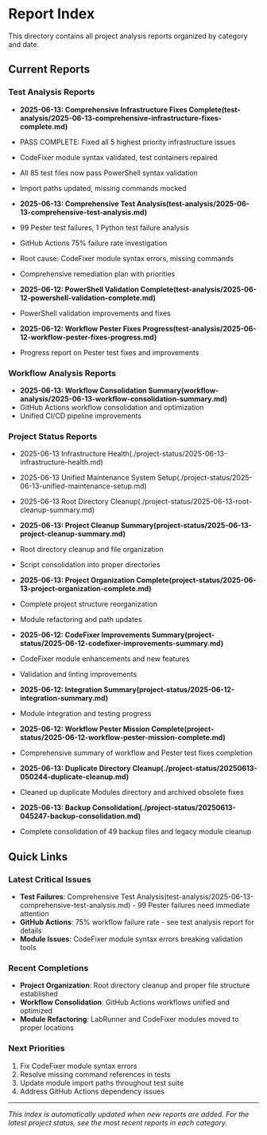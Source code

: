 # Report Index

This directory contains all project analysis reports organized by category and date.

## Current Reports

### Test Analysis Reports
- **2025-06-13: Comprehensive Infrastructure Fixes Complete(test-analysis/2025-06-13-comprehensive-infrastructure-fixes-complete.md)**
 - PASS COMPLETE: Fixed all 5 highest priority infrastructure issues
 - CodeFixer module syntax validated, test containers repaired
 - All 85 test files now pass PowerShell syntax validation
 - Import paths updated, missing commands mocked

- **2025-06-13: Comprehensive Test Analysis(test-analysis/2025-06-13-comprehensive-test-analysis.md)**
 - 99 Pester test failures, 1 Python test failure analysis
 - GitHub Actions 75% failure rate investigation
 - Root cause: CodeFixer module syntax errors, missing commands
 - Comprehensive remediation plan with priorities

- **2025-06-12: PowerShell Validation Complete(test-analysis/2025-06-12-powershell-validation-complete.md)**
 - PowerShell validation improvements and fixes

- **2025-06-12: Workflow Pester Fixes Progress(test-analysis/2025-06-12-workflow-pester-fixes-progress.md)**
 - Progress report on Pester test fixes and improvements

### Workflow Analysis Reports
- **2025-06-13: Workflow Consolidation Summary(workflow-analysis/2025-06-13-workflow-consolidation-summary.md)**
 - GitHub Actions workflow consolidation and optimization
 - Unified CI/CD pipeline improvements

### Project Status Reports
- 2025-06-13 Infrastructure Health(./project-status/2025-06-13-infrastructure-health.md)
- 2025-06-13 Unified Maintenance System Setup(./project-status/2025-06-13-unified-maintenance-setup.md)
- 2025-06-13 Root Directory Cleanup(./project-status/2025-06-13-root-cleanup-summary.md)
- **2025-06-13: Project Cleanup Summary(project-status/2025-06-13-project-cleanup-summary.md)**
 - Root directory cleanup and file organization
 - Script consolidation into proper directories

- **2025-06-13: Project Organization Complete(project-status/2025-06-13-project-organization-complete.md)**
 - Complete project structure reorganization
 - Module refactoring and path updates

- **2025-06-12: CodeFixer Improvements Summary(project-status/2025-06-12-codefixer-improvements-summary.md)**
 - CodeFixer module enhancements and new features
 - Validation and linting improvements

- **2025-06-12: Integration Summary(project-status/2025-06-12-integration-summary.md)**
 - Module integration and testing progress

- **2025-06-12: Workflow Pester Mission Complete(project-status/2025-06-12-workflow-pester-mission-complete.md)**
 - Comprehensive summary of workflow and Pester test fixes completion

- **2025-06-13: Duplicate Directory Cleanup(./project-status/20250613-050244-duplicate-cleanup.md)**
 - Cleaned up duplicate Modules directory and archived obsolete fixes

- **2025-06-13: Backup Consolidation(./project-status/20250613-045247-backup-consolidation.md)**
 - Complete consolidation of 49 backup files and legacy module cleanup

## Quick Links

### Latest Critical Issues
- **Test Failures**: Comprehensive Test Analysis(test-analysis/2025-06-13-comprehensive-test-analysis.md) - 99 Pester failures need immediate attention
- **GitHub Actions**: 75% workflow failure rate - see test analysis report for details
- **Module Issues**: CodeFixer module syntax errors breaking validation tools

### Recent Completions
- **Project Organization**: Root directory cleanup and proper file structure established
- **Workflow Consolidation**: GitHub Actions workflows unified and optimized 
- **Module Refactoring**: LabRunner and CodeFixer modules moved to proper locations

### Next Priorities
1. Fix CodeFixer module syntax errors
2. Resolve missing command references in tests
3. Update module import paths throughout test suite
4. Address GitHub Actions dependency issues

---

*This index is automatically updated when new reports are added. For the latest project status, see the most recent reports in each category.*
